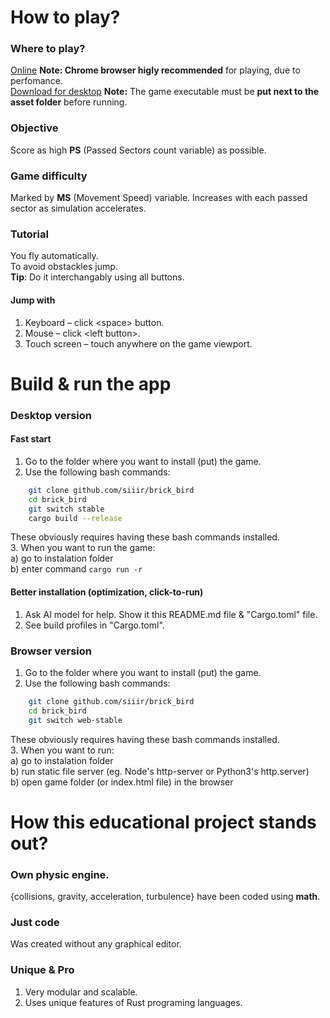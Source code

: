 # How to play?

### Where to play?
[Online](https://siiir.github.io/brick_bird/) **Note: Chrome browser higly recommended** for playing, due to perfomance.  
[Download for desktop](https://github.com/Siiir/brick_bird/releases/) **Note:** The game executable must be **put next to the asset folder** before running.
### Objective
Score as high **PS** (Passed Sectors count variable) as possible.
### Game difficulty
Marked by **MS** (Movement Speed) variable.
Increases with each passed sector as simulation accelerates.
### Tutorial
You fly automatically.  
To avoid obstackles jump.  
**Tip**: Do it interchangably using all buttons.  
#### Jump with
1. Keyboard – click \<space\> button.  
2. Mouse – click \<left button\>.  
3. Touch screen – touch anywhere on the game viewport.  


# Build & run the app

### Desktop version
#### Fast start
1. Go to the folder where you want to install (put) the game.  
2. Use the following bash commands:  
  ```bash
      git clone github.com/siiir/brick_bird
      cd brick_bird
      git switch stable
      cargo build --release
  ```
  These obviously requires having these bash commands installed.  
3. When you want to run the game:  
  a) go to instalation folder  
  b) enter command `cargo run -r`  
#### Better installation (optimization, click-to-run)
1. Ask AI model for help. Show it this README.md file & "Cargo.toml" file.  
2. See build profiles in "Cargo.toml".  

### Browser version
1. Go to the folder where you want to install (put) the game.  
2. Use the following bash commands:  
  ```bash
      git clone github.com/siiir/brick_bird
      cd brick_bird
      git switch web-stable
  ```
  These obviously requires having these bash commands installed.  
3. When you want to run:  
  a) go to instalation folder  
  b) run static file server (eg. Node's http-server or Python3's http.server)  
  b) open game folder (or index.html file) in the browser  


# How this educational **project stands out**?
### Own physic engine.
{collisions, gravity, acceleration, turbulence} have been coded using **math**.  
### Just code
Was created without any graphical editor.  
### Unique & Pro
1. Very modular and scalable.  
2. Uses unique features of Rust programing languages.  
